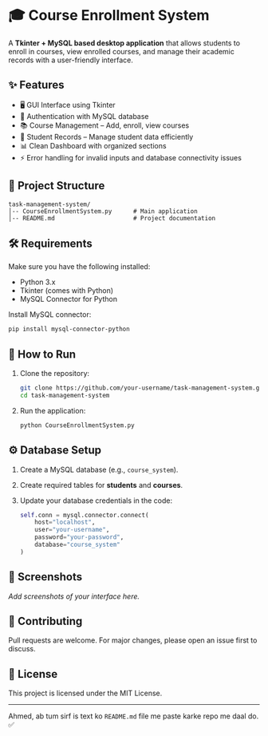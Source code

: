 
# 🎓 Course Enrollment System

A **Tkinter + MySQL based desktop application** that allows students to enroll in courses, view enrolled courses, and manage their academic records with a user-friendly interface.

## ✨ Features

* 🖥️ GUI Interface using Tkinter
* 🔐 Authentication with MySQL database
* 📚 Course Management – Add, enroll, view courses
* 👤 Student Records – Manage student data efficiently
* 📊 Clean Dashboard with organized sections
* ⚡ Error handling for invalid inputs and database connectivity issues

## 📂 Project Structure

```
task-management-system/
│-- CourseEnrollmentSystem.py      # Main application
│-- README.md                      # Project documentation
```

## 🛠️ Requirements

Make sure you have the following installed:

* Python 3.x
* Tkinter (comes with Python)
* MySQL Connector for Python

Install MySQL connector:

```bash
pip install mysql-connector-python
```

## 🚀 How to Run

1. Clone the repository:

   ```bash
   git clone https://github.com/your-username/task-management-system.git
   cd task-management-system
   ```
2. Run the application:

   ```bash
   python CourseEnrollmentSystem.py
   ```

## ⚙️ Database Setup

1. Create a MySQL database (e.g., `course_system`).
2. Create required tables for **students** and **courses**.
3. Update your database credentials in the code:

   ```python
   self.conn = mysql.connector.connect(
       host="localhost",
       user="your-username",
       password="your-password",
       database="course_system"
   )
   ```

## 📸 Screenshots

*Add screenshots of your interface here.*

## 🙌 Contributing

Pull requests are welcome. For major changes, please open an issue first to discuss.

## 📜 License

This project is licensed under the MIT License.

---

Ahmed, ab tum sirf is text ko `README.md` file me paste karke repo me daal do. ✅
